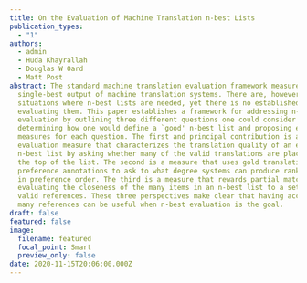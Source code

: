 ```yaml
---
title: On the Evaluation of Machine Translation n-best Lists
publication_types:
  - "1"
authors:
  - admin
  - Huda Khayrallah
  - Douglas W Oard
  - Matt Post
abstract: The standard machine translation evaluation framework measures the
  single-best output of machine translation systems. There are, however, many
  situations where n-best lists are needed, yet there is no established way of
  evaluating them. This paper establishes a framework for addressing n-best
  evaluation by outlining three different questions one could consider when
  determining how one would define a `good' n-best list and proposing evaluation
  measures for each question. The first and principal contribution is an
  evaluation measure that characterizes the translation quality of an entire
  n-best list by asking whether many of the valid translations are placed near
  the top of the list. The second is a measure that uses gold translations with
  preference annotations to ask to what degree systems can produce ranked lists
  in preference order. The third is a measure that rewards partial matches,
  evaluating the closeness of the many items in an n-best list to a set of many
  valid references. These three perspectives make clear that having access to
  many references can be useful when n-best evaluation is the goal.
draft: false
featured: false
image:
  filename: featured
  focal_point: Smart
  preview_only: false
date: 2020-11-15T20:06:00.000Z
---
```

